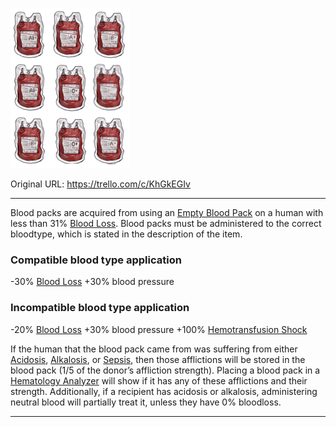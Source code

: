 ![bloodpacks.png\|200](./Blood%20Packs%20-%20Attachments/6718845db30472d958dd7bed.png)

Original URL: https://trello.com/c/KhGkEGIv

---

Blood packs are acquired from using an [Empty Blood Pack](Empty%20Blood%20Pack.md) on a human with less than 31% [Blood Loss](../Blood/Blood%20Loss.md). Blood packs must be administered to the correct bloodtype, which is stated in the description of the item.

### Compatible blood type application

\-30% [Blood Loss](../Blood/Blood%20Loss.md)
\+30% blood pressure

### Incompatible blood type application

\-20% [Blood Loss](../Blood/Blood%20Loss.md)
\+30% blood pressure
\+100% [Hemotransfusion Shock](../Blood/Hemotransfusion%20Shock.md)

If the human that the blood pack came from was suffering from either [Acidosis](../Blood/Acidosis.md), [Alkalosis](../Blood/Alkalosis.md), or [Sepsis](../Blood/Sepsis.md), then those afflictions will be stored in the blood pack (1/5 of the donor’s affliction strength). Placing a blood pack in a [Hematology Analyzer](Hematology%20Analyzer.md) will show if it has any of these afflictions and their strength. Additionally, if a recipient has acidosis or alkalosis, administering neutral blood will partially treat it, unless they have 0% bloodloss.

---


